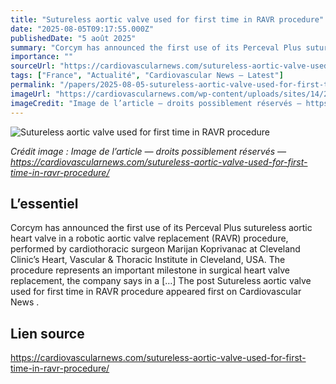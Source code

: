```yaml
---
title: "Sutureless aortic valve used for first time in RAVR procedure"
date: "2025-08-05T09:17:55.000Z"
publishedDate: "5 août 2025"
summary: "Corcym has announced the first use of its Perceval Plus sutureless aortic heart valve in a robotic aortic valve replacement (RAVR) procedure, performed by cardiothoracic surgeon Marijan Koprivanac at Cleveland Clinic’s Heart, Vascular &#38; Thoracic Institute in Cleveland, USA. The procedure represents an important milestone in surgical heart valve replacement, the company says in a [&#8230;] The post Sutureless aortic valve used for first time in RAVR procedure appeared first on Cardiovascular News ."
importance: ""
sourceUrl: "https://cardiovascularnews.com/sutureless-aortic-valve-used-for-first-time-in-ravr-procedure/"
tags: ["France", "Actualité", "Cardiovascular News — Latest"]
permalink: "/papers/2025-08-05-sutureless-aortic-valve-used-for-first-time-in-ravr-procedure"
imageUrl: "https://cardiovascularnews.com/wp-content/uploads/sites/14/2020/06/Perceval-766x512-1.jpg"
imageCredit: "Image de l’article — droits possiblement réservés — https://cardiovascularnews.com/sutureless-aortic-valve-used-for-first-time-in-ravr-procedure/"
---
```


![Sutureless aortic valve used for first time in RAVR procedure](https://cardiovascularnews.com/wp-content/uploads/sites/14/2020/06/Perceval-766x512-1.jpg)

*Crédit image : Image de l’article — droits possiblement réservés — https://cardiovascularnews.com/sutureless-aortic-valve-used-for-first-time-in-ravr-procedure/*

## L’essentiel

Corcym has announced the first use of its Perceval Plus sutureless aortic heart valve in a robotic aortic valve replacement (RAVR) procedure, performed by cardiothoracic surgeon Marijan Koprivanac at Cleveland Clinic’s Heart, Vascular &#38; Thoracic Institute in Cleveland, USA. The procedure represents an important milestone in surgical heart valve replacement, the company says in a [&#8230;] The post Sutureless aortic valve used for first time in RAVR procedure appeared first on Cardiovascular News .

## Lien source

https://cardiovascularnews.com/sutureless-aortic-valve-used-for-first-time-in-ravr-procedure/
